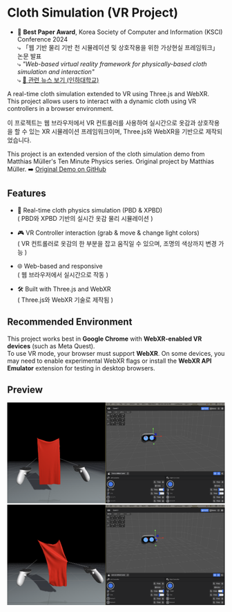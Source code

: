 # Cloth Simulation (VR Project)

- 🏅 **Best Paper Award**, Korea Society of Computer and Information (KSCI) Conference 2024  
  ⤷ 「웹 기반 물리 기반 천 시뮬레이션 및 상호작용을 위한 가상현실 프레임워크」 논문 발표  
  ⤷ *"Web-based virtual reality framework for physically-based cloth simulation and interaction"*  
  ⤷ [📎 관련 뉴스 보기 (인하대학교)](https://www.inha.ac.kr/kr/952/subview.do?&enc=Zm5jdDF8QEB8JTJGYmJzJTJGa3IlMkYxMSUyRjM4MDg0JTJGYXJ0Y2xWaWV3LmRvJTNGcGFnZSUzRDElMjZzcmNoQ29sdW1uJTNEJTI2c3JjaFdyZCUzRCUyNmJic0NsU2VxJTNEJTI2YmJzT3BlbldyZFNlcSUzRCUyNnJnc0JnbmRlU3RyJTNEJTI2cmdzRW5kZGVTdHIlM0QlMjZpc1ZpZXdNaW5lJTNEZmFsc2UlMjZwYXNzd29yZCUzRCUyNg==)

A real-time cloth simulation extended to VR using Three.js and WebXR.  
This project allows users to interact with a dynamic cloth using VR controllers in a browser environment.

이 프로젝트는 웹 브라우저에서 VR 컨트롤러를 사용하여 실시간으로 옷감과 상호작용을 할 수 있는 XR 시뮬레이션 프레임워크이며, Three.js와 WebXR을 기반으로 제작되었습니다.


This project is an extended version of the cloth simulation demo from Matthias Müller's Ten Minute Physics series.
Original project by Matthias Müller.
➡️ [Original Demo on GitHub](https://github.com/matthias-research/pages/blob/master/tenMinutePhysics/14-cloth.html)


## Features

- 👚 Real-time cloth physics simulation (PBD & XPBD) <br />
  ( PBD와 XPBD 기반의 실시간 옷감 물리 시뮬레이션 )
  
- 🎮 VR Controller interaction (grab & move & change light colors) <br />
  ( VR 컨트롤러로 옷감의 한 부분을 잡고 움직일 수 있으며, 조명의 색상까지 변경 가능 )

- 🌐 Web-based and responsive <br />
  ( 웹 브라우저에서 실시간으로 작동 )
  
- 🛠️ Built with Three.js and WebXR <br />
  ( Three.js와 WebXR 기술로 제작됨 )


## Recommended Environment

This project works best in **Google Chrome** with **WebXR-enabled VR devices** (such as Meta Quest).  
To use VR mode, your browser must support **WebXR**. On some devices, you may need to enable experimental WebXR flags or install the **WebXR API Emulator** extension for testing in desktop browsers.


## Preview

![Preview](./img/preview.png)
![Preview 2](./img/preview_2.png)
